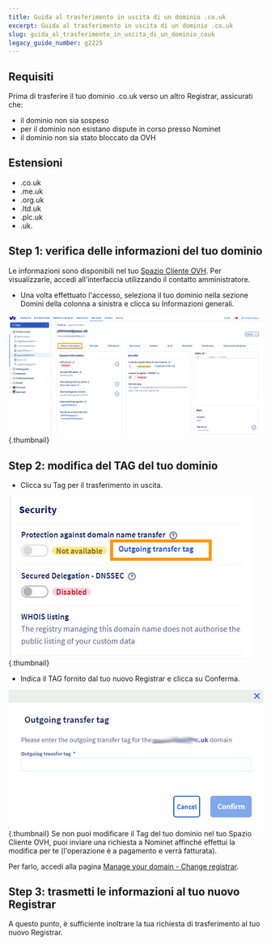 ```yaml
---
title: Guida al trasferimento in uscita di un dominio .co.uk
excerpt: Guida al trasferimento in uscita di un dominio .co.uk
slug: guida_al_trasferimento_in_uscita_di_un_dominio_couk
legacy_guide_number: g2225
---
```



## Requisiti
Prima di trasferire il tuo dominio .co.uk verso un altro Registrar, assicurati che:


- il dominio non sia sospeso
- per il dominio non esistano dispute in corso presso Nominet
- il dominio non sia stato bloccato da OVH




## Estensioni

- .co.uk
- .me.uk
- .org.uk
- .ltd.uk
- .plc.uk
- .uk.




## Step 1: verifica delle informazioni del tuo dominio
Le informazioni sono disponibili nel tuo [Spazio Cliente OVH](https://www.ovh.com/auth/?action=gotomanager&from=https://www.ovh.it/&ovhSubsidiary=it).
Per visualizzarle, accedi all'interfaccia utilizzando il contatto amministratore.


- Una volta effettuato l'accesso, seleziona il tuo dominio nella sezione Domini della colonna a sinistra e clicca su Informazioni generali.



![](images/img_4266.jpg){.thumbnail}


## Step 2: modifica del TAG del tuo dominio

- Clicca su Tag per il trasferimento in uscita.



![](images/img_4267.jpg){.thumbnail}

- Indica il TAG fornito dal tuo nuovo Registrar e clicca su Conferma.



![](images/img_4268.jpg){.thumbnail}
Se non puoi modificare il Tag del tuo dominio nel tuo Spazio Cliente OVH, puoi inviare una richiesta a Nominet affinché effettui la modifica per te (l'operazione è a pagamento e verrà fatturata).

Per farlo, accedi alla pagina [Manage your domain - Change registrar](http://www.nominet.org.uk/uk-domain-names/manage-your-domain/change-registrar).


## Step 3: trasmetti le informazioni al tuo nuovo Registrar
A questo punto, è sufficiente inoltrare la tua richiesta di trasferimento al tuo nuovo Registrar.

